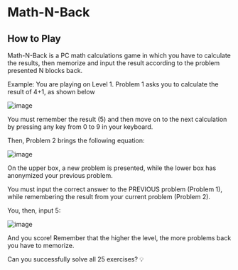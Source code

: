 # Math-N-Back
## How to Play
Math-N-Back is a PC math calculations game in which you have to calculate the results, then memorize and input the result according to the problem presented N blocks back.

Example: You are playing on Level 1. Problem 1 asks you to calculate the result of 4+1, as shown below

![image](https://github.com/autotelico/Math-N-Back/assets/44820991/9aef4de9-07e6-47ab-a748-3f28b238bcc5)

You must remember the result (5) and then move on to the next calculation by pressing any key from 0 to 9 in your keyboard.

Then, Problem 2 brings the following equation: 

![image](https://github.com/autotelico/Math-N-Back/assets/44820991/75b85afc-8b1e-41c6-b10b-b993c2a73791)

On the upper box, a new problem is presented, while the lower box has anonymized your previous problem.

You must input the correct answer to the PREVIOUS problem (Problem 1), while remembering the result from your current problem (Problem 2).

You, then, input 5:

![image](https://github.com/autotelico/Math-N-Back/assets/44820991/45afb1dc-befa-4c2f-89d9-77e378961af1)

And you score! Remember that the higher the level, the more problems back you have to memorize.

Can you successfully solve all 25 exercises? 💡
